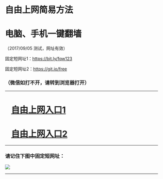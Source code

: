 ﻿# 自由上网简易方法

# 电脑、手机一键翻墙

（2017/09/05 测试，网址有效）

固定短网址1：https://bit.ly/fqw123

固定短网址2：https://git.io/free

### （微信如打不开，请转到浏览器打开）


***





# &nbsp;&nbsp; <a href="http://ft291265127.fwq-tz1001.xyz/fwqtz01.html?t=090500132554 " target="_blank">自由上网入口1</a>
# &nbsp;&nbsp; <a href="http://ft1498826209.fwq-tz1002.xyz/fwqtz02.html?t=09050019193 " target="_blank">自由上网入口2</a>
***

### 请记住下图中固定短网址：

<img src="https://s3-us-west-2.amazonaws.com/fwq-1001/yjfq-20170905okok.png" /> 


***

